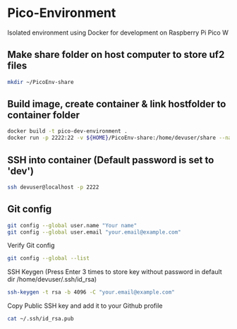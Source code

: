 # Pico-Environment
Isolated environment using Docker for development on Raspberry Pi Pico W

## Make share folder on host computer to store uf2 files
```bash
mkdir ~/PicoEnv-share
```

## Build image, create container & link hostfolder to container folder
```bash
docker build -t pico-dev-environment .
docker run -p 2222:22 -v ${HOME}/PicoEnv-share:/home/devuser/share --name Pico-Dev -it pico-dev-environment
```
## SSH into container (Default password is set to 'dev')
```bash
ssh devuser@localhost -p 2222
```

## Git config
```bash
git config --global user.name "Your name"
git config --global user.email "your.email@example.com"
```
Verify Git config
```bash
git config --global --list 
```
SSH Keygen (Press Enter 3 times to store key  without password in default dir /home/devuser/.ssh/id_rsa)
```bash
ssh-keygen -t rsa -b 4096 -C "your.email@example.com"
```
Copy Public SSH key and add it to your Github profile
```bash
cat ~/.ssh/id_rsa.pub
```
